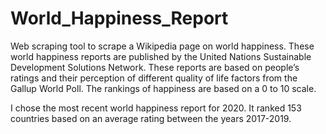 # World_Happiness_Report
Web scraping tool to scrape a Wikipedia page on world happiness. These world happiness reports are published by the United Nations Sustainable Development Solutions Network. These reports are based on people’s ratings and their perception of different quality of life factors from the Gallup World Poll. The rankings of happiness are based on a 0 to 10 scale.

I chose the most recent world happiness report for 2020. It ranked 153 countries based on an average rating between the years 2017-2019.
